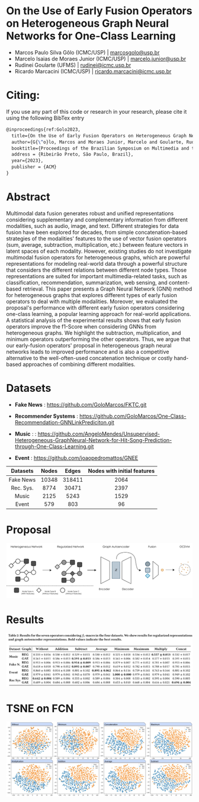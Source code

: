 # On the Use of Early Fusion Operators on Heterogeneous Graph Neural Networks for One-Class Learning

- Marcos Paulo Silva Gôlo (ICMC/USP) | marcosgolo@usp.br
- Marcelo Isaias de Moraes Junior (ICMC/USP) | marcelo.junior@usp.br
- Rudinei Goularte (UFMS) | rudinei@icmc.usp.br
- Ricardo Marcacini (ICMC/USP) | ricardo.marcacini@icmc.usp.br

# Citing:

If you use any part of this code or research in your research, please cite it using the following BibTex entry
```latex
@inproceedings{ref:Golo2023,
  title={On the Use of Early Fusion Operators on Heterogeneous Graph Neural Networks for One-Class Learning},
  author={G{\^o}lo, Marcos and Moraes Junior, Marcelo and Goularte, Rudinei and Marcacini, Ricardo},
  booktitle={Proceedings of the Brazilian Symposium on Multimedia and the Web},
  address = {Ribeirão Preto, São Paulo, Brazil},
  year={2023},
  publisher = {ACM}
}
```

# Abstract
Multimodal data fusion generates robust and unified representations considering supplementary and complementary information from different modalities, such as audio, image, and text. Different strategies for data fusion have been explored for decades, from simple concatenation-based strategies of the modalities' features to the use of vector fusion operators (sum, average, subtraction, multiplication, etc.) between feature vectors in latent spaces of each modality. However, existing studies do not investigate multimodal fusion operators for heterogeneous graphs, which are powerful representations for modeling real-world data through a powerful structure that considers the different relations between different node types. Those representations are suited for important multimedia-related tasks, such as classification, recommendation, summarization, web sensing, and content-based retrieval. This paper presents a Graph Neural Network (GNN) method for heterogeneous graphs that explores different types of early fusion operators to deal with multiple modalities. Moreover, we evaluated the proposal's performance with different early fusion operators considering one-class learning, a popular learning approach for real-world applications. A statistical analysis of the experimental results shows that early fusion operators improve the f1-Score when considering GNNs from heterogeneous graphs. We highlight the subtraction, multiplication, and minimum operators outperforming the other operators. Thus, we argue that our early-fusion operators' proposal in heterogeneous graph neural networks leads to improved performance and is also a competitive alternative to the well-often-used concatenation technique or costly hand-based approaches of combining different modalities.

# Datasets

- **Fake News** : https://github.com/GoloMarcos/FKTC.git

- **Recommender Systems** : https://github.com/GoloMarcos/One-Class-Recommendation-GNNLinkPrediciton.git

- **Music** : : https://github.com/AngeloMendes/Unsupervised-Heterogeneous-GraphNeural-Network-for-Hit-Song-Prediction-through-One-Class-Learning.git

- **Event** : https://github.com/joaopedromattos/GNEE


| Datasets | Nodes | Edges | Nodes with initial features 
| :---: | :---: | :---: | :---: |
| Fake News | 10348 | 318411 | 2064 |
| Rec. Sys. | 8774 | 30471 | 2397 | 
| Music | 2125 | 5243 | 1529 | 
| Event | 579 | 803 | 96 | 

# Proposal
![Proposal](/images/pipeline.jpg)

# Results
![Results](/images/results.png)

# TSNE on FCN
![TSNE](/images/tsne.jpg)
